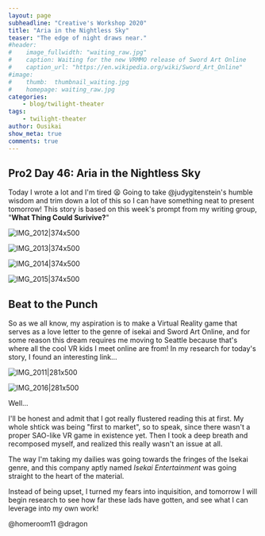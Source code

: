 ```yaml
---
layout: page
subheadline: "Creative's Workshop 2020"
title: "Aria in the Nightless Sky"
teaser: "The edge of night draws near."
#header:
#    image_fullwidth: "waiting_raw.jpg"
#    caption: Waiting for the new VRMMO release of Sword Art Online
#    caption_url: "https://en.wikipedia.org/wiki/Sword_Art_Online"
#image:
#    thumb:  thumbnail_waiting.jpg
#    homepage: waiting_raw.jpg
categories:
    - blog/twilight-theater
tags:
    - twilight-theater
author: Ousikai
show_meta: true
comments: true
---
```

## Pro2 Day 46: Aria in the Nightless Sky
Today I wrote a lot and I'm tired :tired_face: Going to take @judygitenstein's humble wisdom and trim down a lot of this so I can have something neat to present tomorrow! This story is based on this week's prompt from my writing group, "**What Thing Could Surivive?**"

![IMG_2012|374x500](upload://38JsLqJZ6sfPE9fFZi8Hz72i76S.jpeg) 

![IMG_2013|374x500](upload://cBUPcqgjtVBacW7RBTKu7tqbozE.jpeg) 

![IMG_2014|374x500](upload://zwNKjcmoCyeDNwv6LXjN88sVbnj.jpeg) 

![IMG_2015|374x500](upload://oEVCNfvkuQq1a52YWTCnOnXwaaP.jpeg) 

## Beat to the Punch 
 So as we all know, my aspiration is to make a Virtual Reality game that serves as a love letter to the genre of isekai and Sword Art Online, and for some reason this dream requires me moving to Seattle because that's where all the cool VR kids I meet online are from! In my research for today's story, I found an interesting link...

![IMG_2011|281x500](upload://t7OxZ6pQpK5LZs5qc2nRWbPweh0.png) 

![IMG_2016|281x500](upload://4GvN1YslDHhbKAwDgCSQTkSBkzH.jpeg)

Well...

I'll be honest and admit that I got really flustered reading this at first. My whole shtick was being "first to market", so to speak, since there wasn't a proper SAO-like VR game in existence yet. Then I took a deep breath and recomposed myself, and realized this really wasn't an issue at all. 

The way I'm taking my dailies was going towards the fringes of the Isekai genre, and this company aptly named *Isekai Entertainment* was going straight to the heart of the material. 

Instead of being upset, I turned my fears into inquisition, and tomorrow I will begin research to see how far these lads have gotten, and see what I can leverage into my own work! 

@homeroom11 @dragon
